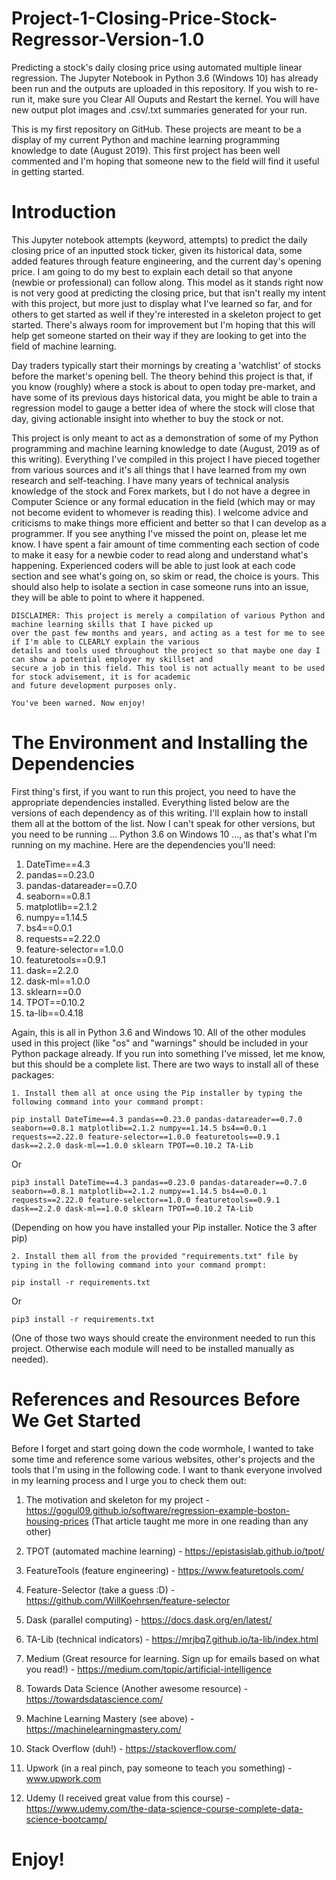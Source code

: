 # Project-1-Closing-Price-Stock-Regressor-Version-1.0
Predicting a stock's daily closing price using automated multiple linear regression. The Jupyter Notebook in Python 3.6 (Windows 10) has already been run and the outputs are uploaded in this repository. If you wish to re-run it, make sure you Clear All Ouputs and Restart the kernel. You will have new output plot images and .csv/.txt summaries generated for your run.

This is my first repository on GitHub. These projects are meant to be a display of my current Python and machine learning programming knowledge to date (August 2019). This first project has been well commented and I'm hoping that someone new to the field will find it useful in getting started.

# Introduction

This Jupyter notebook attempts (keyword, attempts) to predict the daily closing price of an inputted stock ticker, given its historical data, some added features through feature engineering, and the current day's opening price. I am going to do my best to explain each detail so that anyone (newbie or professional) can follow along. This model as it stands right now is not very good at predicting the closing price, but that isn't really my intent with this project, but more just to display what I've learned so far, and for others to get started as well if they're interested in a skeleton project to get started. There's always room for improvement but I'm hoping that this will help get someone started on their way if they are looking to get into the field of machine learning.

Day traders typically start their mornings by creating a 'watchlist' of stocks before the market's opening bell. The theory behind this project is that, if you know (roughly) where a stock is about to open today pre-market, and have some of its previous days historical data, you might be able to train a regression model to gauge a better idea of where the stock will close that day, giving actionable insight into whether to buy the stock or not.

This project is only meant to act as a demonstration of some of my Python programming and machine learning knowledge to date (August, 2019 as of this writing). Everything I've compiled in this project I have pieced together from various sources and it's all things that I have learned from my own research and self-teaching. I have many years of technical analysis knowledge of the stock and Forex markets, but I do not have a degree in Computer Science or any formal education in the field (which may or may not become evident to whomever is reading this). I welcome advice and criticisms to make things more efficient and better so that I can develop as a programmer. If you see anything I've missed the point on, please let me know. I have spent a fair amount of time commenting each section of code to make it easy for a newbie coder to read along and understand what's happening. Experienced coders will be able to just look at each code section and see what's going on, so skim or read, the choice is yours. This should also help to isolate a section in case someone runs into an issue, they will be able to point to where it happened.



    DISCLAIMER: This project is merely a compilation of various Python and machine learning skills that I have picked up 
    over the past few months and years, and acting as a test for me to see if I'm able to CLEARLY explain the various 
    details and tools used throughout the project so that maybe one day I can show a potential employer my skillset and 
    secure a job in this field. This tool is not actually meant to be used for stock advisement, it is for academic
    and future development purposes only.

    You've been warned. Now enjoy!
    
    
    
# The Environment and Installing the Dependencies

First thing's first, if you want to run this project, you need to have the appropriate dependencies installed. Everything listed below are the versions of each dependency as of this writing. I'll explain how to install them all at the bottom of the list. Now I can't speak for other versions, but you need to be running ... Python 3.6 on Windows 10 ..., as that's what I'm running on my machine. Here are the dependencies you'll need:

1. DateTime==4.3
2. pandas==0.23.0
3. pandas-datareader==0.7.0
4. seaborn==0.8.1
5. matplotlib==2.1.2
6. numpy==1.14.5
7. bs4==0.0.1
8. requests==2.22.0
9. feature-selector==1.0.0
10. featuretools==0.9.1
11. dask==2.2.0
12. dask-ml==1.0.0
13. sklearn==0.0
14. TPOT==0.10.2
15. ta-lib==0.4.18

Again, this is all in Python 3.6 and Windows 10. All of the other modules used in this project (like "os" and "warnings" should be included in your Python package already. If you run into something I've missed, let me know, but this should be a complete list. There are two ways to install all of these packages:

    1. Install them all at once using the Pip installer by typing the following command into your command prompt:

    pip install DateTime==4.3 pandas==0.23.0 pandas-datareader==0.7.0 seaborn==0.8.1 matplotlib==2.1.2 numpy==1.14.5 bs4==0.0.1 requests==2.22.0 feature-selector==1.0.0 featuretools==0.9.1 dask==2.2.0 dask-ml==1.0.0 sklearn TPOT==0.10.2 TA-Lib

Or

    pip3 install DateTime==4.3 pandas==0.23.0 pandas-datareader==0.7.0 seaborn==0.8.1 matplotlib==2.1.2 numpy==1.14.5 bs4==0.0.1 requests==2.22.0 feature-selector==1.0.0 featuretools==0.9.1 dask==2.2.0 dask-ml==1.0.0 sklearn TPOT==0.10.2 TA-Lib

(Depending on how you have installed your Pip installer. Notice the 3 after pip)

    2. Install them all from the provided "requirements.txt" file by typing in the following command into your command prompt:

    pip install -r requirements.txt

Or

    pip3 install -r requirements.txt

(One of those two ways should create the environment needed to run this project. Otherwise each module will need to be installed manually as needed).


# References and Resources Before We Get Started

Before I forget and start going down the code wormhole, I wanted to take some time and reference some various websites, other's projects and the tools that I'm using in the following code. I want to thank everyone involved in my learning process and I urge you to check them out:

1. The motivation and skeleton for my project - https://gogul09.github.io/software/regression-example-boston-housing-prices (That article taught me more in one reading than any other)

2. TPOT (automated machine learning) - https://epistasislab.github.io/tpot/
3. FeatureTools (feature engineering) - https://www.featuretools.com/
4. Feature-Selector (take a guess :D) - https://github.com/WillKoehrsen/feature-selector
5. Dask (parallel computing) - https://docs.dask.org/en/latest/
6. TA-Lib (technical indicators) - https://mrjbq7.github.io/ta-lib/index.html

7. Medium (Great resource for learning. Sign up for emails based on what you read!) - https://medium.com/topic/artificial-intelligence
8. Towards Data Science (Another awesome resource) - https://towardsdatascience.com/
9. Machine Learning Mastery (see above) - https://machinelearningmastery.com/
10. Stack Overflow (duh!) - https://stackoverflow.com/
11. Upwork (in a real pinch, pay someone to teach you something) - www.upwork.com
12. Udemy (I received great value from this course) - https://www.udemy.com/the-data-science-course-complete-data-science-bootcamp/

# Enjoy!
